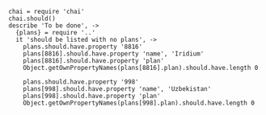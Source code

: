     chai = require 'chai'
    chai.should()
    describe 'To be done', ->
      {plans} = require '..'
      it 'should be listed with no plans', ->
        plans.should.have.property '8816'
        plans[8816].should.have.property 'name', 'Iridium'
        plans[8816].should.have.property 'plan'
        Object.getOwnPropertyNames(plans[8816].plan).should.have.length 0

        plans.should.have.property '998'
        plans[998].should.have.property 'name', 'Uzbekistan'
        plans[998].should.have.property 'plan'
        Object.getOwnPropertyNames(plans[998].plan).should.have.length 0
